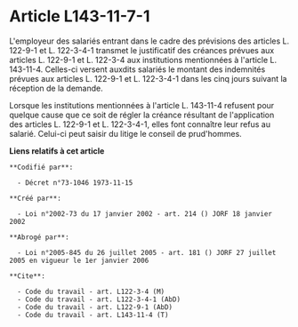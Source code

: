 # Article L143-11-7-1

L'employeur des salariés entrant dans le cadre des prévisions des articles L. 122-9-1 et L. 122-3-4-1 transmet le
justificatif des créances prévues aux articles L. 122-9-1 et L. 122-3-4 aux institutions mentionnées à l'article L. 143-11-4.
Celles-ci versent auxdits salariés le montant des indemnités prévues aux articles L. 122-9-1 et L. 122-3-4-1 dans les cinq
jours suivant la réception de la demande.

Lorsque les institutions mentionnées à l'article L. 143-11-4 refusent pour quelque cause que ce soit de régler la créance
résultant de l'application des articles L. 122-9-1 et L. 122-3-4-1, elles font connaître leur refus au salarié. Celui-ci peut
saisir du litige le conseil de prud'hommes.

**Liens relatifs à cet article**

	**Codifié par**:

	  - Décret n°73-1046 1973-11-15

	**Créé par**:

	  - Loi n°2002-73 du 17 janvier 2002 - art. 214 () JORF 18 janvier 2002

	**Abrogé par**:

	  - Loi n°2005-845 du 26 juillet 2005 - art. 181 () JORF 27 juillet 2005 en vigueur le 1er janvier 2006

	**Cite**:

	  - Code du travail - art. L122-3-4 (M)
	  - Code du travail - art. L122-3-4-1 (AbD)
	  - Code du travail - art. L122-9-1 (AbD)
	  - Code du travail - art. L143-11-4 (T)
